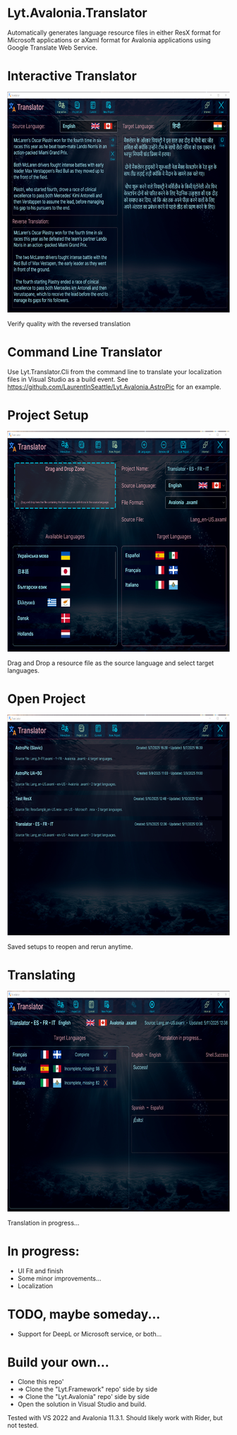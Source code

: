 # Lyt.Avalonia.Translator
Automatically generates language resource files in either ResX format for Microsoft applications or 
aXaml format for Avalonia applications using Google Translate Web Service. 

# Interactive Translator

<p align="left"><img src="Screenshots\InteractiveTranslator.png" height="500"/>

Verify quality with the reversed translation

# Command Line Translator

Use Lyt.Translator.Cli from the command line to translate your localization files in Visual Studio 
as a build event. See https://github.com/LaurentInSeattle/Lyt.Avalonia.AstroPic for an example.

# Project Setup

<p align="left"><img src="Screenshots\ProjectSetup.png" height="500"/>

Drag and Drop a resource file as the source language and select target languages.

# Open Project

<p align="left"><img src="Screenshots\OpenProject.png" height="500"/>

Saved setups to reopen and rerun anytime.

# Translating 

<p align="left"><img src="Screenshots\Translating.png" height="500"/>

Translation in progress...

# In progress: 

- UI Fit and finish 
- Some minor improvements... 
- Localization 

# TODO, maybe someday...

- Support for DeepL or Microsoft service, or both... 

# Build your own...

- Clone this repo'
- => Clone the "Lyt.Framework" repo' side by side
- => Clone the "Lyt.Avalonia" repo' side by side
- Open the solution in Visual Studio and build.

Tested with VS 2022 and Avalonia 11.3.1.
Should likely work with Rider, but not tested.

